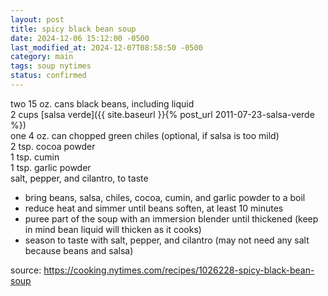 ```yaml
---
layout: post
title: spicy black bean soup
date: 2024-12-06 15:12:00 -0500
last_modified_at: 2024-12-07T08:58:50 -0500
category: main
tags: soup nytimes
status: confirmed
---
```


two 15 oz. cans black beans, including liquid  
2 cups [salsa verde]({{ site.baseurl }}{% post_url 2011-07-23-salsa-verde %})  
one 4 oz. can chopped green chiles (optional, if salsa is too mild)  
2 tsp. cocoa powder  
1 tsp. cumin  
1 tsp. garlic powder  
salt, pepper, and cilantro, to taste  
* bring beans, salsa, chiles, cocoa, cumin, and garlic powder to a boil
* reduce heat and simmer until beans soften, at least 10 minutes
* puree part of the soup with an immersion blender until thickened (keep in mind bean liquid will
  thicken as it cooks)
* season to taste with salt, pepper, and cilantro (may not need any salt because beans and salsa)

source: <https://cooking.nytimes.com/recipes/1026228-spicy-black-bean-soup>

